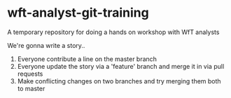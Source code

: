 # wft-analyst-git-training
A temporary repository for doing a hands on workshop with WfT analysts

We're gonna write a story..

1. Everyone contribute a line on the master branch
2. Everyone update the story via a 'feature' branch and merge it in via pull requests
3. Make conflicting changes on two branches and try merging them both to master

